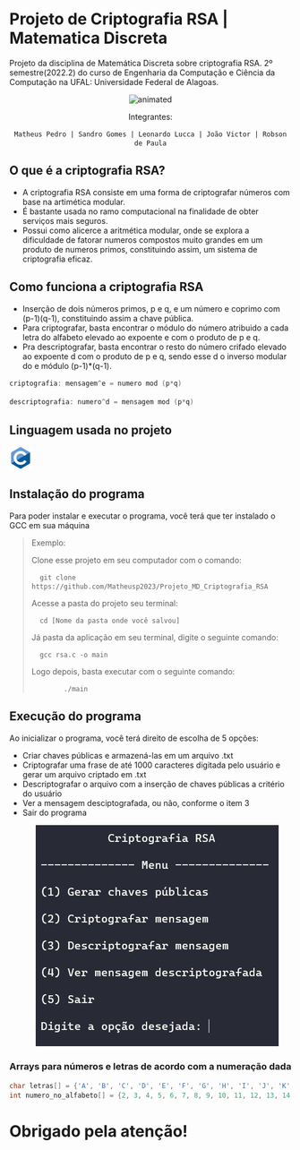 # Projeto de Criptografia RSA | Matematica Discreta
Projeto da disciplina de Matemática Discreta sobre criptografia RSA. 2º semestre(2022.2) do curso de Engenharia da Computação e Ciência da Computação na UFAL: Universidade Federal de Alagoas.
<p align="center">
  <img src="https://user-images.githubusercontent.com/91018438/204195385-acc6fcd4-05a7-4f25-87d1-cb7d5cc5c852.png" alt="animated" />
</p>

<center>
Integrantes:

  
    Matheus Pedro | Sandro Gomes | Leonardo Lucca | João Victor | Robson de Paula
 </center>
  
  

## O que é a criptografia RSA?
* A criptografia RSA consiste em uma forma de criptografar números com base na artimética modular.
* É bastante usada no ramo computacional na finalidade de obter serviços mais seguros.
* Possui como alicerce a aritmética modular, onde se explora a dificuldade de fatorar numeros compostos muito grandes em um produto de numeros primos, constituindo assim, um sistema de criptografia eficaz.

## Como funciona a criptografia RSA
* Inserção de dois números primos, p e q, e um número e coprimo com (p-1)(q-1), constituindo assim a chave pública.
* Para criptografar, basta encontrar o módulo do número atribuido a cada letra do alfabeto elevado ao expoente e com o produto de p e q.
* Pra descriptografar, basta encontrar o resto do número crifado elevado ao expoente d com o produto de p e q, sendo esse d o inverso modular do e módulo (p-1)*(q-1).

```c
criptografia: mensagem^e = numero mod (p*q)

descriptografia: numero^d = mensagem mod (p*q)

```		
<h2>Linguagem usada no projeto</h2>
<a href="https://www.cprogramming.com/" target="_blank" rel="noreferrer"> <img src="https://raw.githubusercontent.com/devicons/devicon/master/icons/c/c-original.svg" alt="c" width="40" height="40"/> </a> </p>

## Instalação do programa

<p> Para poder instalar e executar o programa, você terá que ter instalado o GCC em sua máquina

> Exemplo:
>
> Clone esse projeto em seu computador com o comando:
> ```
> 	git clone https://github.com/Matheusp2023/Projeto_MD_Criptografia_RSA
> ```
> Acesse a pasta do projeto seu terminal:
> ```
> 	cd [Nome da pasta onde você salvou]
> ```
> Já pasta da aplicação em seu terminal, digite o seguinte comando:
> ```
> 	gcc rsa.c -o main
> ```
> 	Logo depois, basta executar com o seguinte comando:
> ```
>         ./main
  </p>


## Execução do programa
<p> Ao inicializar o programa, você terá direito de escolha de 5 opções:
  
* Criar chaves públicas e armazená-las em um arquivo .txt
* Criptografar uma frase de até 1000 caracteres digitada pelo usuário e gerar um arquivo criptado em .txt
* Descriptografar o arquivo com a inserção de chaves públicas a critério do usuário
* Ver a mensagem desciptografada, ou não, conforme o item 3
* Sair do programa
  <p align="center">
  <img src="https://github.com/Matheusp2023/Projeto_MD_Criptografia_RSA/blob/main/Imagem%20do%20Menu.jpg" alt="animated" />
</p>

### Arrays para números e letras de acordo com a numeração dada

```c
char letras[] = {'A', 'B', 'C', 'D', 'E', 'F', 'G', 'H', 'I', 'J', 'K', 'L', 'M', 'N', 'O', 'P', 'Q', 'R', 'S', 'T', 'U', 'V', 'W', 'X', 'Y', 'Z', ' '};
int numero_no_alfabeto[] = {2, 3, 4, 5, 6, 7, 8, 9, 10, 11, 12, 13, 14, 15, 16, 17, 18, 19, 20, 21, 22, 23, 24, 25, 26, 27, 28};
```

# Obrigado pela atenção!
